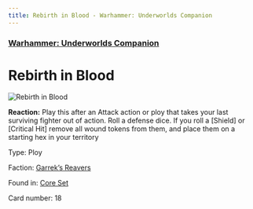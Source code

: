 ```yaml
---
title: Rebirth in Blood - Warhammer: Underworlds Companion
---
```


### [Warhammer: Underworlds Companion](https://guidokessels.github.io/wh-underworlds)

  

# Rebirth in Blood

![Rebirth in Blood](https://warhammerunderworlds.com/wp-content/uploads/sites/6/2017/12/018_ENG-Rebirth-in-Blood.png)

<b>Reaction:</b> Play this after an Attack action or ploy that takes your last surviving fighter out of action. Roll a defense dice. If you roll a [Shield] or [Critical Hit] remove all wound tokens from them, and place them on a starting hex in your territory

Type: Ploy

Faction: [Garrek’s Reavers](https://guidokessels.github.io/wh-underworlds/factions/garreks-reavers)

Found in: [Core Set](https://guidokessels.github.io/wh-underworlds/locations/core-set)

Card number: 18
